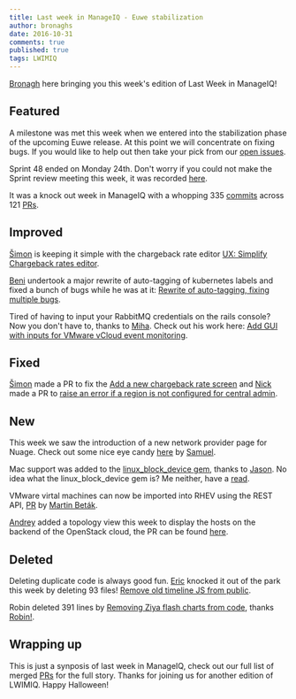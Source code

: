 ```yaml
---
title: Last week in ManageIQ - Euwe stabilization
author: bronaghs
date: 2016-10-31
comments: true
published: true
tags: LWIMIQ
---
```

[Bronagh](https://github.com/bronaghs) here bringing you this week's edition of Last Week in ManageIQ!
## Featured
A milestone was met this week when we entered into the stabilization phase of the upcoming Euwe release. At this point we will concentrate on fixing bugs. If you would like to help out then take your pick from our [open issues].

Sprint 48 ended on Monday 24th. Don't worry if you could not make the Sprint review meeting this week, it was recorded [here](https://www.youtube.com/watch?v=wD6dqm9hSRM).

It was a knock out week in ManageIQ with a whopping 335 [commits] across  121 [PRs].

## Improved
[Šimon](https://github.com/isimluk) is keeping it simple with the chargeback rate editor [UX: Simplify Chargeback rates editor](https://github.com/ManageIQ/manageiq/pull/12156).

[Beni](https://github.com/cben) undertook a major rewrite of auto-tagging of kubernetes labels
and fixed a bunch of bugs while he was at it: [Rewrite of auto-tagging, fixing multiple bugs](https://github.com/ManageIQ/manageiq/pull/11806).

Tired of having to input your RabbitMQ credentials on the rails console? Now you don't have to, thanks to [Miha](https://github.com/miha-plesko). Check out his work here: [Add GUI with inputs for VMware vCloud event monitoring](https://github.com/ManageIQ/manageiq/pull/11362).

## Fixed
[Šimon](https://github.com/isimluk) made a PR to fix the [Add a new chargeback rate screen](https://github.com/ManageIQ/manageiq/pull/12130) and 
[Nick](https://github.com/carbonin) made a PR to [raise an error if a region is not configured for central admin](https://github.com/ManageIQ/manageiq/pull/12264).

## New
This week we saw the introduction of a new network provider page for Nuage. Check out some nice eye candy [here](https://github.com/ManageIQ/manageiq/pull/10425) by [Samuel](https://github.com/samuel-nuage).

Mac support was added to the [linux_block_device gem](https://github.com/ManageIQ/linux_block_device), thanks to [Jason](https://github.com/fryguy). No idea what the linux_block_device gem is? Me neither, have a [read](https://github.com/ManageIQ/linux_block_device).

VMware virtal machines can now be imported into RHEV using the REST API, [PR](https://github.com/ManageIQ/manageiq/pull/11455) by [Martin Beták](https://github.com/matobet).

[Andrey](https://github.com/andyvesel) added a topology view this week to display the hosts on the backend of the OpenStack cloud, the PR can be found [here](https://github.com/ManageIQ/manageiq/pull/11679).


## Deleted
Deleting duplicate code is always good fun.
[Eric](https://github.com/epwinchell) knocked it out of the park this week by deleting 93 files! [Remove old timeline JS from public](https://github.com/ManageIQ/manageiq/pull/12135).

Robin deleted 391 lines by [Removing Ziya flash charts from code](https://github.com/ManageIQ/manageiq/pull/12122), thanks [Robin!](https://github.com/PanSpagetka).


## Wrapping up
This is just a synposis of last week in ManageIQ, check out our full list of merged [PRs] for the full story.
Thanks for joining us for another edition of LWIMIQ. Happy Halloween!

[open issues]: https://github.com/ManageIQ/manageiq/issues
[contributors]: https://github.com/ManageIQ/manageiq/graphs/contributors
[PRs]: https://github.com/ManageIQ/manageiq/pulls?page=1&q=is%3Apr+is%3Amerged+base%3Amaster+merged%3A%222016-10-24+..+2016-10-28%22+sort%3Acreated-desc&utf8=%E2%9C%93
[commits]: https://github.com/manageiq/manageiq/compare/master@%7B2016-10-24%7D...@%7B2016-10-28%7D
